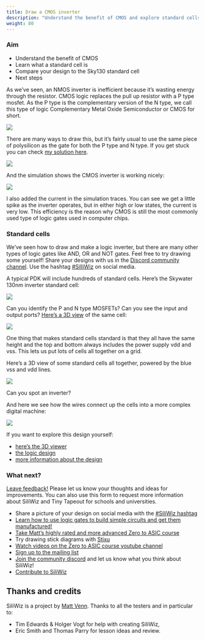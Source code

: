 ```yaml
---
title: Draw a CMOS inverter
description: "Understand the benefit of CMOS and explore standard cells"
weight: 80
---
```


### Aim

*   Understand the benefit of CMOS
*   Learn what a standard cell is
*   Compare your design to the Sky130 standard cell
*   Next steps

As we’ve seen, an NMOS inverter is inefficient because it’s wasting energy through the resistor. CMOS logic replaces the pull up resistor with a P type mosfet. As the P type is the complementary version of the N type, we call this type of logic Complementary Metal Oxide Semiconductor or CMOS for short.

![](../images/image35.png?width=20pc)

There are many ways to draw this, but it’s fairly usual to use the same piece of polysilicon as the gate for both the P type and N type. If you get stuck you can check [my solution here](https://app.siliwiz.com/?preset=inverter).

![](../images/image56.png)

And the simulation shows the CMOS inverter is working nicely:

![](../images/image40.png)

I also added the current in the simulation traces. You can see we get a little spike as the inverter operates, but in either high or low states, the current is very low. This efficiency is the reason why CMOS is still the most commonly used type of logic gates used in computer chips.

### Standard cells

We’ve seen how to draw and make a logic inverter, but there are many other types of logic gates like AND, OR and NOT gates. Feel free to try drawing some yourself! Share your designs with us in the [Discord community channel](https://discord.gg/e3FK68Z98y). Use the hashtag [#SilliWiz](https://twitter.com/search?q=siliwiz&src=typed_query) on social media.

A typical PDK will include hundreds of standard cells. Here’s the Skywater 130nm inverter standard cell:

![](../images/image62.png)

Can you identify the P and N type MOSFETs? Can you see the input and output ports? [Here’s a 3D view](https://gds-viewer.tinytapeout.com/?model=https://tinytapeout.github.io/sky130B-cells-gltf/cells/sky130_fd_sc_hd__inv_1.gds.gltf) of the same cell:

![](../images/image18.png)

One thing that makes standard cells standard is that they all have the same height and the top and bottom always includes the power supply vdd and vss. This lets us put lots of cells all together on a grid.

Here’s a 3D view of some standard cells all together, powered by the blue vss and vdd lines.

![](../images/image11.png)

Can you spot an inverter?

And here we see how the wires connect up the cells into a more complex digital machine:

![](../images/image43.png)

If you want to explore this design yourself:

*   [here’s the 3D viewer](https://gds-viewer.tinytapeout.com/?model=https://tinytapeout.github.io/tt02-test-invert/tinytapeout.gds.gltf)
*   [the logic design](https://wokwi.com/projects/341535056611770964)
*   [more information about the design](https://tinytapeout.com/runs/tt02/000/)

### What next?

[Leave feedback!](https://forms.gle/fY5phQRc2dnzBRmf9) Please let us know your thoughts and ideas for improvements. You can also use this form to request more information about SiliWiz and Tiny Tapeout for schools and universities.

*   Share a picture of your design on social media with the [#SiliWiz hashtag](https://twitter.com/search?q=siliwiz&src=typed_query)
*   [Learn how to use logic gates to build simple circuits and get them manufactured!](http://tinytapeout.com)
*   [Take Matt’s highly rated and more advanced Zero to ASIC course](https://zerotoasiccourse.com)
*   Try drawing stick diagrams with [Stixu](https://stixu.io/)
*   [Watch videos on the Zero to ASIC course youtube channel](https://youtube.com/zerotoasic)
*   [Sign up to the mailing list](https://zerotoasiccourse.com/newsletter)
*   [Join the community discord](https://discord.gg/e3FK68Z98y) and let us know what you think about SiliWiz!
*   [Contribute to SiliWiz](https://github.com/wokwi/siliwiz/issues)

Thanks and credits
------------------

SiliWiz is a project by [Matt Venn](https://mattvenn.net/). Thanks to all the testers and in particular to:

*   Tim Edwards & Holger Vogt for help with creating SiliWiz,
*   Eric Smith and Thomas Parry for lesson ideas and review.
